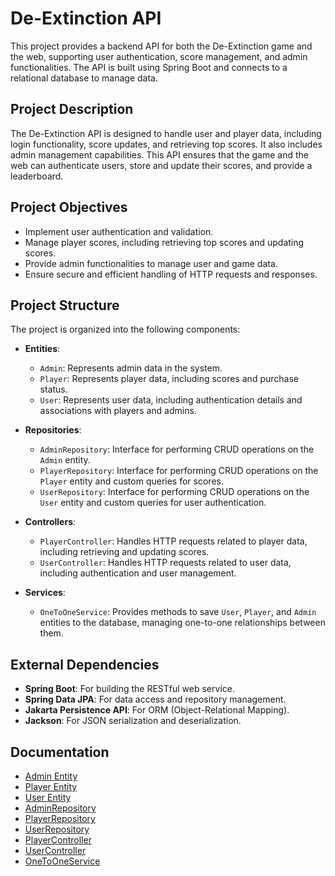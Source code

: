 # De-Extinction API

This project provides a backend API for both the De-Extinction game and the web, supporting user authentication, score management, and admin functionalities. The API is built using Spring Boot and connects to a relational database to manage data.

## Project Description

The De-Extinction API is designed to handle user and player data, including login functionality, score updates, and retrieving top scores. It also includes admin management capabilities. This API ensures that the game and the web can authenticate users, store and update their scores, and provide a leaderboard.

## Project Objectives

- Implement user authentication and validation.
- Manage player scores, including retrieving top scores and updating scores.
- Provide admin functionalities to manage user and game data.
- Ensure secure and efficient handling of HTTP requests and responses.

## Project Structure

The project is organized into the following components:

- **Entities**:
  - `Admin`: Represents admin data in the system.
  - `Player`: Represents player data, including scores and purchase status.
  - `User`: Represents user data, including authentication details and associations with players and admins.

- **Repositories**:
  - `AdminRepository`: Interface for performing CRUD operations on the `Admin` entity.
  - `PlayerRepository`: Interface for performing CRUD operations on the `Player` entity and custom queries for scores.
  - `UserRepository`: Interface for performing CRUD operations on the `User` entity and custom queries for user authentication.

- **Controllers**:
  - `PlayerController`: Handles HTTP requests related to player data, including retrieving and updating scores.
  - `UserController`: Handles HTTP requests related to user data, including authentication and user management.

- **Services**:
  - `OneToOneService`: Provides methods to save `User`, `Player`, and `Admin` entities to the database, managing one-to-one relationships between them.

## External Dependencies

- **Spring Boot**: For building the RESTful web service.
- **Spring Data JPA**: For data access and repository management.
- **Jakarta Persistence API**: For ORM (Object-Relational Mapping).
- **Jackson**: For JSON serialization and deserialization.

## Documentation

- [Admin Entity](./docs/entity/Admin.md)
- [Player Entity](./docs/entity/Player.md)
- [User Entity](./docs/entity/User.md)
- [AdminRepository](./docs/repository/AdminRepository.md)
- [PlayerRepository](./docs/repository/PlayerRepository.md)
- [UserRepository](./docs/repository/UserRepository.md)
- [PlayerController](./docs/controller/PlayerController.md)
- [UserController](./docs/controller/UserController.md)
- [OneToOneService](./docs/service/OneToOneService.md)
